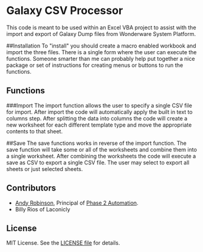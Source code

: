 Galaxy CSV Processor
=================

This code is meant to be used within an Excel VBA project to assist with the import and export of Galaxy Dump files from Wonderware System Platform.

##Installation
To "install" you should create a macro enabled workbook and import the three files.  There is a single form where the user can execute the functions.  Someone smarter than me can probably help put together a nice package or set of instructions for creating menus or buttons to run the functions.
 
## Functions
###Import
The import function allows the user to specify a single CSV file for import.  After import the code will automatically apply the built in text to columns step.  After splitting the data into columns the code will create a new worksheet for each different template type and move the appropriate contents to that sheet.

##Save
The save functions works in reverse of the import function.  The save function will take some or all of the worksheets and combine them into a single worksheet.  After combining the worksheets the code will execute a save as CSV to export a single CSV file. The user may select to export all sheets or just selected sheets.

## Contributors
* [Andy Robinson](mailto:andy@phase2automation.com), Principal of [Phase 2 Automation](http://phase2automation.com).
* Billy Rios of Laconicly

## License

MIT License. See the [LICENSE file](/LICENSE) for details.
